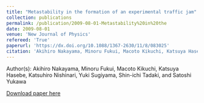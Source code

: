 ```yaml
---
title: "Metastability in the formation of an experimental traffic jam"
collection: publications
permalink: /publication/2009-08-01-Metastability%20in%20the
date: 2009-08-01
venue: 'New Journal of Physics'
refereed: 'True'
paperurl: 'https://dx.doi.org/10.1088/1367-2630/11/8/083025'
citation: 'Akihiro Nakayama, Minoru Fukui, Macoto Kikuchi, Katsuya Hasebe, Katsuhiro Nishinari, Yuki Sugiyama, Shin-ichi Tadaki, and Satoshi Yukawa, Metastability in the formation of an experimental traffic jam, New Journal of Physics, <b>11</b>, 083025, (2009)'
---
```


Author(s): Akihiro Nakayama, Minoru Fukui, Macoto Kikuchi, Katsuya Hasebe, Katsuhiro Nishinari, Yuki Sugiyama, Shin-ichi Tadaki, and Satoshi Yukawa


<a href='https://dx.doi.org/10.1088/1367-2630/11/8/083025'>Download paper here</a>
